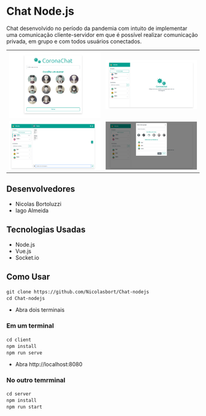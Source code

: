 # Chat Node.js

Chat desenvolvido no período da pandemia com intuito de implementar uma comunicação cliente-servidor
em que é possível realizar comunicação privada, em grupo e com todos usuários conectados.

| | |
|-|-|
|![Tela inicial](docs/tela_inicial.png) | ![Chat inicial](docs/chat_inicial.png) |
| ![Chat de grupo 'Todos'](docs/chat_todos.png)   | ![Criação de grupos](docs/grupo.png) |



## Desenvolvedores

- Nicolas Bortoluzzi
- Iago Almeida

## Tecnologias Usadas

- Node.js
- Vue.js
- Socket.io

## Como Usar

`git clone https://github.com/Nicolasbort/Chat-nodejs`</br>
`cd Chat-nodejs`

- Abra dois terminais

### Em um terminal

`cd client`</br>
`npm install`</br>
`npm run serve`

- Abra http://localhost:8080

### No outro temrminal

`cd server`</br>
`npm install`</br>
`npm run start`
